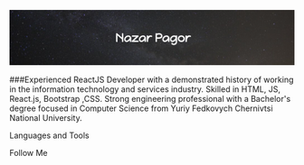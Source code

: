 [![Header](https://github.com/NazarPagor/NazarPAGOR/blob/main/assets/pablo.png)](https://github.com/NazarPagor)


###Experienced ReactJS Developer with a demonstrated history of working in the information technology and services industry. Skilled in HTML, JS, React.js, Bootstrap ,CSS. Strong engineering professional with a Bachelor's degree focused in Computer Science from Yuriy Fedkovych Chernivtsi National University. 

Languages and Tools

Follow Me